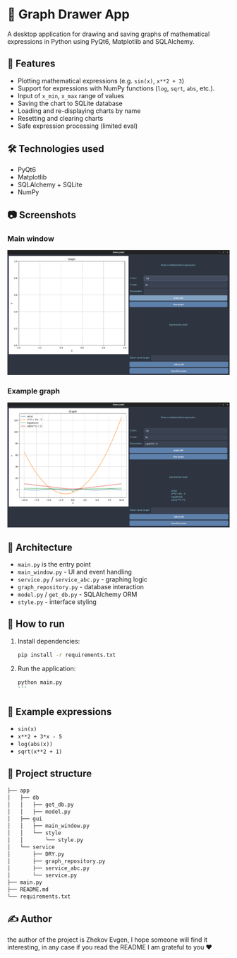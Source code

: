 # 🧮 Graph Drawer App

A desktop application for drawing and saving graphs of mathematical expressions in Python using PyQt6, Matplotlib and SQLAlchemy.

## 📌 Features

- Plotting mathematical expressions (e.g. `sin(x)`, `x**2 + 3`)
- Support for expressions with NumPy functions (`log`, `sqrt`, `abs`, etc.).
- Input of `x_min`, `x_max` range of values
- Saving the chart to SQLite database
- Loading and re-displaying charts by name
- Resetting and clearing charts
- Safe expression processing (limited eval)

## 🛠️ Technologies used

- PyQt6
- Matplotlib
- SQLAlchemy + SQLite
- NumPy

## 📷 Screenshots

### Main window
![Main Window](screenshots/main.png)

### Example graph
![Graph Example](screenshots/main_work.png)

## 🧱 Architecture

- `main.py` is the entry point
- `main_window.py` - UI and event handling
- `service.py` / `service_abc.py` - graphing logic
- `graph_repository.py` - database interaction
- `model.py` / `get_db.py` - SQLAlchemy ORM
- `style.py` - interface styling

## 🚀 How to run

1. Install dependencies:
    ```bash
    pip install -r requirements.txt
    ```

2. Run the application:
    ````bash
    python main.py
    ```

## 🧩 Example expressions

- `sin(x)`
- `x**2 + 3*x - 5`
- `log(abs(x))`
- `sqrt(x**2 + 1)`

## 📂 Project structure

````
├── app
│   ├── db
│   │   ├── get_db.py
│   │   ├── model.py
│   ├── gui
│   │   ├── main_window.py
│   │   └── style
│   │       └── style.py
│   └── service
│       ├── DRY.py
│       ├── graph_repository.py
│       ├── service_abc.py
│       └── service.py
├── main.py
├── README.md
└── requirements.txt
````

## ✍️ Author

the author of the project is Zhekov Evgen, I hope someone will find it interesting, in any case if you read the README I am grateful to you ❤️